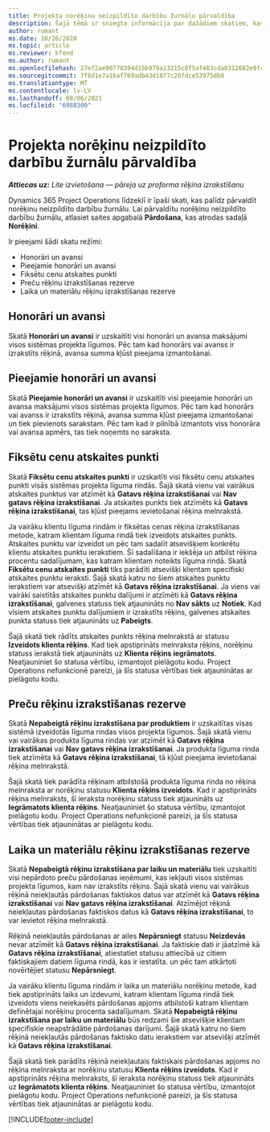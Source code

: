 ```yaml
---
title: Projekta norēķinu neizpildīto darbību žurnālu pārvaldība
description: Šajā tēmā ir sniegta informācija par dažādiem skatiem, kas pieejami, pārvaldot projektu neizrakstītos rēķinus.
author: rumant
ms.date: 10/26/2020
ms.topic: article
ms.reviewer: kfend
ms.author: rumant
ms.openlocfilehash: 27ef2ae90778394d15b979a13215c8f5af483cda0312682e9fc7256b8282b999
ms.sourcegitcommit: 7f8d1e7a16af769adb43d1877c28fdce53975db8
ms.translationtype: MT
ms.contentlocale: lv-LV
ms.lasthandoff: 08/06/2021
ms.locfileid: "6988300"
---
```

# <a name="manage-project-billing-backlog"></a>Projekta norēķinu neizpildīto darbību žurnālu pārvaldība 

_**Attiecas uz:** Lite izvietošana — pāreja uz proforma rēķina izrakstīšanu_

Dynamics 365 Project Operations līdzeklī ir īpaši skati, kas palīdz pārvaldīt norēķinu neizpildīto darbību žurnālu. Lai pārvaldītu norēķinu neizpildīto darbību žurnālu, atlasiet saites apgabalā **Pārdošana**, kas atrodas sadaļā **Norēķini**. 

Ir pieejami šādi skatu režīmi:

- Honorāri un avansi
- Pieejamie honorāri un avansi
- Fiksētu cenu atskaites punkti
- Preču rēķinu izrakstīšanas rezerve
- Laika un materiālu rēķinu izrakstīšanas rezerve

## <a name="retainers-and-advances"></a>Honorāri un avansi

Skatā **Honorāri un avansi** ir uzskaitīti visi honorāri un avansa maksājumi visos sistēmas projekta līgumos. Pēc tam kad honorārs vai avanss ir izrakstīts rēķinā, avansa summa kļūst pieejama izmantošanai.

## <a name="available-retainers-and-advances"></a>Pieejamie honorāri un avansi

Skatā **Pieejamie honorāri un avansi** ir uzskaitīti visi pieejamie honorāri un avansa maksājumi visos sistēmas projekta līgumos. Pēc tam kad honorārs vai avanss ir izrakstīts rēķinā, avansa summa kļūst pieejama izmantošanai un tiek pievienots sarakstam. Pēc tam kad ir pilnībā izmantots viss honorāra vai avansa apmērs, tas tiek noņemts no saraksta.

## <a name="fixed-price-milestones"></a>Fiksētu cenu atskaites punkti

Skatā **Fiksētu cenu atskaites punkti** ir uzskaitīti visi fiksētu cenu atskaites punkti visās sistēmas projekta līguma rindās. Šajā skatā vienu vai vairākus atskaites punktus var atzīmēt kā **Gatavs rēķina izrakstīšanai** vai **Nav gatavs rēķina izrakstīšanai**. Ja atskaites punkts tiek atzīmēts kā **Gatavs rēķina izrakstīšanai**, tas kļūst pieejams ievietošanai rēķina melnrakstā.

Ja vairāku klientu līguma rindām ir fiksētas cenas rēķina izrakstīšanas metode, katram klientam līguma rindā tiek izveidots atskaites punkts. Atskaites punktu var izveidot un pēc tam sadalīt atsevišķiem konkrētu klientu atskaites punktu ierakstiem. Šī sadalīšana ir iekšēja un atbilst rēķina procentu sadalījumam, kas katram klientam noteikts līguma rindā. Skatā **Fiksētu cenu atskaites punkti** tiks parādīti atsevišķi klientam specifiski atskaites punktu ieraksti. Šajā skatā katru no šiem atskaites punktu ierakstiem var atsevišķi atzīmēt kā **Gatavs rēķina izrakstīšanai**. Ja viens vai vairāki saistītās atskaites punktu dalījumi ir atzīmēti kā **Gatavs rēķina izrakstīšanai**, galvenes statuss tiek atjaunināts no **Nav sākts** uz **Notiek**. Kad visiem atskaites punktu dalījumiem ir izrakstīts rēķins, galvenes atskaites punkta statuss tiek atjaunināts uz **Pabeigts**.

Šajā skatā tiek rādīts atskaites punkts rēķina melnrakstā ar statusu **Izveidots klienta rēķins**. Kad tiek apstiprināts melnraksta rēķins, norēķinu statuss ierakstā tiek atjaunināts uz **Klienta rēķins iegrāmatots**. Neatjauniniet šo statusa vērtību, izmantojot pielāgotu kodu. Project Operations nefunkcionē pareizi, ja šīs statusa vērtības tiek atjauninātas ar pielāgotu kodu.

## <a name="product-billing-backlog"></a>Preču rēķinu izrakstīšanas rezerve

Skatā **Nepabeigtā rēķinu izrakstīšana par produktiem** ir uzskaitītas visas sistēmā izveidotās līguma rindas visos projekta līgumos. Šajā skatā vienu vai vairākas produkta līguma rindas var atzīmēt kā **Gatavs rēķina izrakstīšanai** vai **Nav gatavs rēķina izrakstīšanai**. Ja produkta līguma rinda tiek atzīmēta kā **Gatavs rēķina izrakstīšanai**, tā kļūst pieejama ievietošanai rēķina melnrakstā.

Šajā skatā tiek parādīta rēķinam atbilstošā produkta līguma rinda no rēķina melnraksta ar norēķinu statusu **Klienta rēķins izveidots**. Kad ir apstiprināts rēķina melnraksts, šī ieraksta norēķinu statuss tiek atjaunināts uz **Iegrāmatots klienta rēķins**. Neatjauniniet šo statusa vērtību, izmantojot pielāgotu kodu. Project Operations nefunkcionē pareizi, ja šīs statusa vērtības tiek atjauninātas ar pielāgotu kodu.

## <a name="time-and-material-billing-backlog"></a>Laika un materiālu rēķinu izrakstīšanas rezerve

Skatā **Nepabeigtā rēķinu izrakstīšana par laiku un materiālu** tiek uzskaitīti visi nepārdoto preču pārdošanas ieņēmumi, kas iekļauti visos sistēmas projekta līgumos, kam nav izrakstīts rēķins. Šajā skatā vienu vai vairākus rēķinā neiekļautās pārdošanas faktiskos datus var atzīmēt kā **Gatavs rēķina izrakstīšanai** vai **Nav gatavs rēķina izrakstīšanai**. Atzīmējot rēķinā neiekļautas pārdošanas faktiskos datus kā **Gatavs rēķina izrakstīšanai**, to var ievietot rēķina melnrakstā.

Rēķinā neiekļautās pārdošanas ar ailes **Nepārsniegt** statusu **Neizdevās** nevar atzīmēt kā **Gatavs rēķina izrakstīšanai**. Ja faktiskie dati ir jāatzīmē kā **Gatavs rēķina izrakstīšanai**, atiestatiet statusu attiecībā uz citiem faktiskajiem datiem līguma rindā, kas ir iestatīta. un pēc tam atkārtoti novērtējiet statusu **Nepārsniegt**.

Ja vairāku klientu līguma rindām ir laika un materiālu norēķinu metode, kad tiek apstiprināts laiks un izdevumi, katram klientam līguma rindā tiek izveidots viens neiekasēts pārdošanas apjoms atbilstoši katram klientam definētajai norēķinu procenta sadalījumam. Skatā **Nepabeigtā rēķinu izrakstīšana par laiku un materiālu** būs redzami šie atsevišķie klientam specifiskie neapstrādātie pārdošanas darījumi. Šajā skatā katru no šiem rēķinā neiekļautās pārdošanas faktisko datu ierakstiem var atsevišķi atzīmēt kā **Gatavs rēķina izrakstīšanai**.

Šajā skatā tiek parādīts rēķinā neiekļautais faktiskais pārdošanas apjoms no rēķina melnraksta ar norēķinu statusu **Klienta rēķins izveidots**. Kad ir apstiprināts rēķina melnraksts, šī ieraksta norēķinu statuss tiek atjaunināts uz **Iegrāmatots klienta rēķins**. Neatjauniniet šo statusa vērtību, izmantojot pielāgotu kodu. Project Operations nefunkcionē pareizi, ja šīs statusa vērtības tiek atjauninātas ar pielāgotu kodu.


[!INCLUDE[footer-include](../../includes/footer-banner.md)]
